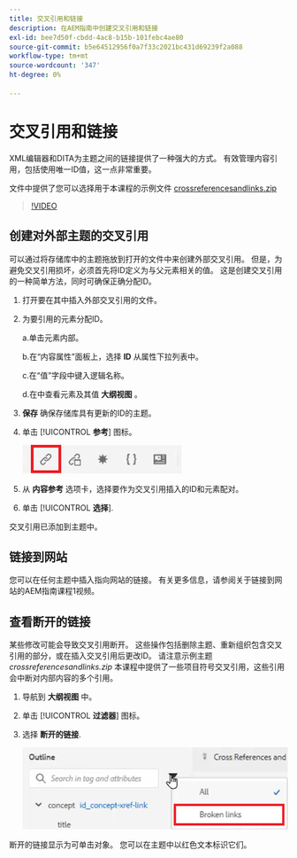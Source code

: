 ```yaml
---
title: 交叉引用和链接
description: 在AEM指南中创建交叉引用和链接
exl-id: bee7d50f-cbdd-4ac8-b15b-101febc4ae80
source-git-commit: b5e64512956f0a7f33c2021bc431d69239f2a088
workflow-type: tm+mt
source-wordcount: '347'
ht-degree: 0%

---
```


# 交叉引用和链接

XML编辑器和DITA为主题之间的链接提供了一种强大的方式。 有效管理内容引用，包括使用唯一ID值，这一点非常重要。

文件中提供了您可以选择用于本课程的示例文件
[crossreferencesandlinks.zip](assets/crossreferencesandlinks.zip)

>[!VIDEO](https://video.tv.adobe.com/v/342764)

## 创建对外部主题的交叉引用

可以通过将存储库中的主题拖放到打开的文件中来创建外部交叉引用。 但是，为避免交叉引用损坏，必须首先将ID定义为与父元素相关的值。 这是创建交叉引用的一种简单方法，同时可确保正确分配ID。

1. 打开要在其中插入外部交叉引用的文件。

2. 为要引用的元素分配ID。

   a.单击元素内部。

   b.在“内容属性”面板上，选择 **ID** 从属性下拉列表中。

   c.在“值”字段中键入逻辑名称。

   d.在中查看元素及其值 **大纲视图** 。

3. **保存** 确保存储库具有更新的ID的主题。

4. 单击 [!UICONTROL **参考**] 图标。

   ![工具栏](images/lesson-7/references-icon.png)

5. 从 **内容参考** 选项卡，选择要作为交叉引用插入的ID和元素配对。

6. 单击 [!UICONTROL **选择**].

交叉引用已添加到主题中。

## 链接到网站

您可以在任何主题中插入指向网站的链接。 有关更多信息，请参阅关于链接到网站的AEM指南课程1视频。


## 查看断开的链接

某些修改可能会导致交叉引用断开。 这些操作包括删除主题、重新组织包含交叉引用的部分，或在插入交叉引用后更改ID。 请注意示例主题 _crossreferencesandlinks.zip_ 本课程中提供了一些项目符号交叉引用，这些引用会中断对内部内容的多个引用。

1. 导航到 **大纲视图** 中。

2. 单击 [!UICONTROL **过滤器**] 图标。

3. 选择 **断开的链接**.

   ![过滤器下拉列表](images/lesson-7/broken-links.png)

断开的链接显示为可单击对象。 您可以在主题中以红色文本标识它们。
